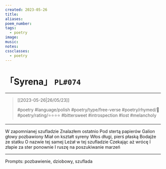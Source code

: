 ```yaml
---
created: 2023-05-26
title:
aliases:
poem_number:
tags:
  - poetry
image:
music:
notes:
cssclasses:
  - poetry
---
```

# 「Syrena」 `PL#074`

---

> [[2023-05-26|26/05/23]]
> 
> #poetry 
> #language/polish 
> #poetry/type/free-verse 
> #poetry/rhymed/🔴 
> #poetry/rating/⭐⭐⭐⭐ 
> #bittersweet #introspection #lost #melancholy 

---

W zapomnianej szufladzie
Znalazłem ostatnio
Pod stertą papierów
Galion głowy pozbawiony
Miał on kształt syreny
Włos długi, pierś płaską 
Bodajże ze statku
O nazwie tej samej
Leżał w tej szufladzie
Czekając aż wrócę
I złapie za ster ponownie
I ruszę na poszukiwanie marzeń

---

Prompts: pozbawienie, dziobowy, szuflada